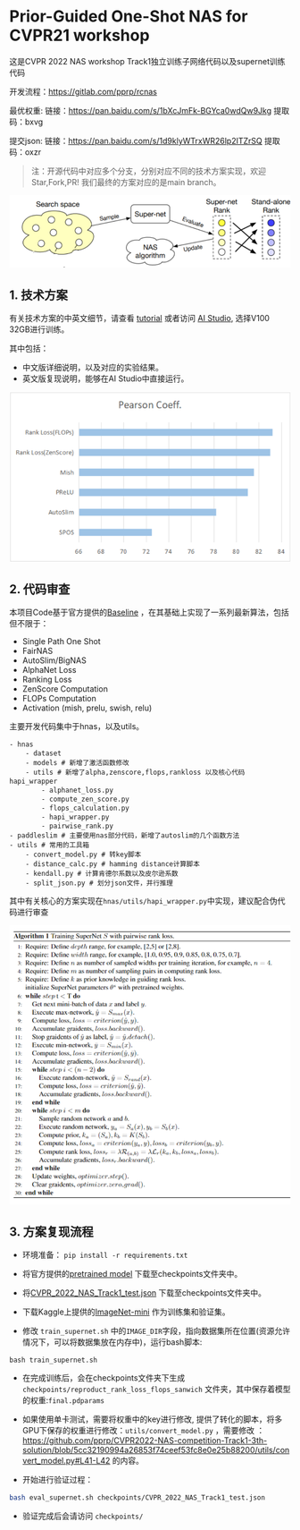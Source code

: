 
# Prior-Guided One-Shot NAS for CVPR21 workshop

这是CVPR 2022 NAS workshop Track1独立训练子网络代码以及supernet训练代码

开发流程：https://gitlab.com/pprp/rcnas 

最优权重: 链接：https://pan.baidu.com/s/1bXcJmFk-BGYca0wdQw9Jkg 提取码：bxvg

提交json: 链接：https://pan.baidu.com/s/1d9klyWTrxWR26lp2ITZrSQ 提取码：oxzr

> 注：开源代码中对应多个分支，分别对应不同的技术方案实现，欢迎Star,Fork,PR! 我们最终的方案对应的是main branch。

![](./resources/landmark.png)

## 1. 技术方案

有关技术方案的中英文细节，请查看 [tutorial](https://github.com/pprp/CVPR2022-NAS-competition-Track1-3th-solution/blob/main/tutortial.ipynb) 或者访问 [AI Studio](https://aistudio.baidu.com/aistudio/projectdetail/4061466?shared=1), 选择V100 32GB进行训练。

其中包括：

- 中文版详细说明，以及对应的实验结果。
- 英文版复现说明，能够在AI Studio中直接运行。

![](./resources/result.png)

## 2. 代码审查 

本项目Code基于官方提供的[Baseline](https://github.com/xiteng01/CVPR_2022_Track1_demo) ，在其基础上实现了一系列最新算法，包括但不限于：

- Single Path One Shot 
- FairNAS 
- AutoSlim/BigNAS
- AlphaNet Loss 
- Ranking Loss 
- ZenScore Computation
- FLOPs Computation 
- Activation (mish, prelu, swish, relu)

主要开发代码集中于hnas，以及utils。

```
- hnas 
	- dataset 
	- models # 新增了激活函数修改
	- utils # 新增了alpha,zenscore,flops,rankloss 以及核心代码hapi_wrapper
		- alphanet_loss.py 
		- compute_zen_score.py 
		- flops_calculation.py 
		- hapi_wrapper.py 
		- pairwise_rank.py 
- paddleslim # 主要使用nas部分代码，新增了autoslim的几个函数方法 
- utils # 常用的工具箱
	- convert_model.py # 转key脚本
	- distance_calc.py # hamming distance计算脚本
	- kendall.py # 计算肯德尔系数以及皮尔逊系数 
	- split_json.py # 划分json文件，并行推理	
```

其中有关核心的方案实现在`hnas/utils/hapi_wrapper.py`中实现，建议配合伪代码进行审查

![](./resources/algo.png)



## 3. 方案复现流程

- 环境准备： `pip install -r requirements.txt`

- 将官方提供的[pretrained model](https://aistudio.baidu.com/aistudio/datasetdetail/134077) 下载至checkpoints文件夹中。

- 将[CVPR_2022_NAS_Track1_test.json](https://aistudio.baidu.com/aistudio/datasetdetail/134077) 下载至checkpoints文件夹中。

- 下载Kaggle上提供的[ImageNet-mini](https://www.kaggle.com/datasets/ifigotin/imagenetmini-1000) 作为训练集和验证集。

- 修改 `train_supernet.sh` 中的`IMAGE_DIR`字段，指向数据集所在位置(资源允许情况下，可以将数据集放在内存中)，运行bash脚本: 

```
bash train_supernet.sh 
```

- 在完成训练后，会在checkpoints文件夹下生成 `checkpoints/reproduct_rank_loss_flops_sanwich` 文件夹，其中保存着模型的权重:`final.pdparams`

- 如果使用单卡测试，需要将权重中的key进行修改, 提供了转化的脚本，将多GPU下保存的权重进行修改：`utils/convert_model.py` ，需要修改 ：https://github.com/pprp/CVPR2022-NAS-competition-Track1-3th-solution/blob/5cc32190994a26853f74ceef53fc8e0e25b88200/utils/convert_model.py#L41-L42 的内容。

- 开始进行验证过程：

```bash
bash eval_supernet.sh checkpoints/CVPR_2022_NAS_Track1_test.json
```

- 验证完成后会请访问 `checkpoints/`







